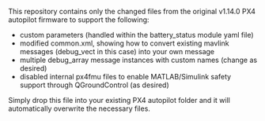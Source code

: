 This repository contains only the changed files from the original v1.14.0 PX4 autopilot firmware to support the following:
- custom parameters (handled within the battery_status module yaml file)
- modified common.xml, showing how to convert existing mavlink messages (debug_vect in this case) into your own message
- multiple debug_array message instances with custom names (change as desired)
- disabled internal px4fmu files to enable MATLAB/Simulink safety support through QGroundControl (as desired)

Simply drop this file into your existing PX4 autopilot folder and it will automatically overwrite the necessary files.
